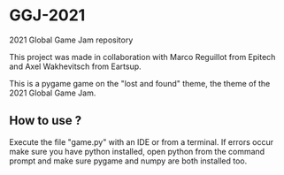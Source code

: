 # GGJ-2021
2021 Global Game Jam repository

This project was made in collaboration with Marco Reguillot from Epitech and Axel Wakhevitsch from Eartsup.

This is a pygame game on the "lost and found" theme, the theme of the 2021 Global Game Jam.

## How to use ?
Execute the file "game.py" with an IDE or from a terminal. If errors occur make sure you have python installed, open python from the command prompt and make sure pygame and numpy are both installed too.
